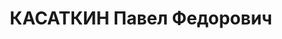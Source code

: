 ---
title: КАСАТКИН Павел Федорович
description: 'Род. в 1898, г. Владимир. Проживал: г. Муром. Бухгалтер

  Арестован 07.10.1936. Приговор: 10 лет тюремного заключения'
---